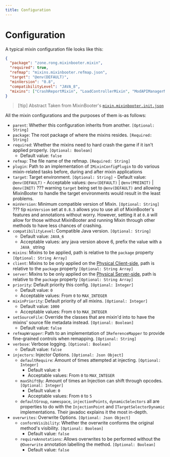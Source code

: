 ```yaml
---
title: Configuration
---
```


# Configuration

A typical mixin configuration file looks like this:

```json
{
  "package": "zone.rong.mixinbooter.mixin",
  "required": true,
  "refmap": "mixins.mixinbooter.refmap.json",
  "target": "@env(DEFAULT)",
  "minVersion": "0.8",
  "compatibilityLevel": "JAVA_8",
  "mixins": ["CrashReportMixin", "LoadControllerMixin", "ModAPIManagerMixin"]
}
```

> [!tip] Abstract
> Taken from MixinBooter's [`mixin.mixinbooter.init.json`](https://github.com/CleanroomMC/MixinBooter/blob/main/src/main/resources/mixin.mixinbooter.init.json)

All the mixin configurations and the purposes of them is-as follows:

- `parent`: Whether this configuration inherits from another. `[Optional: String]`
- `package`: The root package of where the mixins resides. `[Required: String]`
- `required`: Whether the mixins need to hard crash the game if it isn't applied properly. `[Optional: Boolean]`
  - Default value: `false`
- `refmap`: The file name of the refmap. `[Required: String]`
- `plugin`: Path to an implementation of `IMixinConfigPlugin` to do various mixin-related tasks before, during and after mixin applications
- `target`: Target environment. `[Optional: String]` - Default value: `@env(DEFAULT)` - Acceptable values: `@env(DEFAULT)` | `@env(PREINIT)` | `@env(INIT)`
  ??? warning
  `target` being set to `@env(DEFAULT)` and allowing MixinBooter to handle the target environments would result in the least problems.
- `minVersion`: Minimum compatible version of Mixin. `[Optional: String]`
  ??? tip
  `minVersion` set at `0.8.5` allows you to use all of MixinBooter's features and annotations without worry. However, setting it at `0.8` will allow for those without MixinBooter and running Mixin through other methods to have less chances of crashing.
- `compatibilityLevel`: Compatible Java version. `[Optional: String]`
  - Default value: `JAVA_6`
  - Acceptable values: any java version above 6, prefix the value with a `JAVA_` string
- `mixins`: Mixins to be applied, path is relative to the `package` property `[Optional: String Array]`
- `client`: Mixins to be only applied on the [Physical Client-side](../../sidedness.md), path is relative to the `package` property `[Optional: String Array]`
- `server`: Mixins to be only applied on the [Physical Server-side](../../sidedness.md), path is relative to the `package` property `[Optional: String Array]`
- `priority`: Default priority this config. `[Optional: Integer]`
  - Default value: `0`
  - Acceptable values: From `0` to `MAX_INTEGER`
- `mixinPriority`: Default priority of all mixins. `[Optional: Integer]`
  - Default value: `1000`
  - Acceptable values: From `0` to `MAX_INTEGER`
- `setSourceFile`: Override the classes that are mixin'd into to have the mixins' source file metadata instead. `[Optional: Boolean]`
  - Default value: `false`
- `refmapWrapper`: Path to an implementation of `IReferenceMapper` to provide fine-grained controls when remapping. `[Optional: String]`
- `verbose`: Verbose logging. `[Optional: Boolean]`
  - Default value: `false`
- `injectors`: Injector Options. `[Optional: Json Object]`
  - `defaultRequire`: Amount of times attempted at injecting. `[Optional: Integer]`
    - Default value: `0`
    - Acceptable values: From `0` to `MAX_INTEGER`
  - `maxShiftBy`: Amount of times an Injection can shift through opcodes. `[Optional: Integer]`
    - Default value: `0`
    - Acceptable values: From `0` to `5`
  - `defaultGroup`, `namespace`, `injectionPoints`, `dynamicSelectors` all are properties to do with the `InjectionPoint` and `ITargetSelectorDynamic` implementations. Their javadoc explains it the most in-depth.
- `overwrites`: Overwrite Options. `[Optional: Json Object]`
  - `conformVisibility`: Whether the overwrite conforms the original method's visibility. `[Optional: Boolean]`
    - Default value: `false`
  - `requireAnnotations`: Allows overwrites to be performed without the `@Overwrite` annotation labelling the method. `[Optional: Boolean]`
    - Default value: `false`
